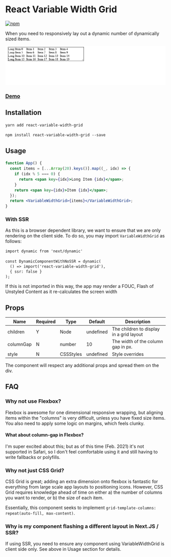 # React Variable Width Grid

[![npm](https://img.shields.io/npm/v/react-variable-width-grid "npm")](https://www.npmjs.com/package/react-variable-width-grid)

When you need to responsively lay out a dynamic number of dynamically sized items.

![Alt Text](./rvwg.gif)

### [Demo](https://mmartinsky.github.io/react-variable-width-grid/?path=/story/example--sandbox)

## Installation

`yarn add react-variable-width-grid`

`npm install react-variable-width-grid --save`

## Usage

```jsx
function App() {
  const items = [...Array(20).keys()].map((_, idx) => {
    if (idx % 5 === 0) {
      return <span key={idx}>Long Item {idx}</span>;
    }
    return <span key={idx}>Item {idx}</span>;
  });
  return <VariableWidthGrid>{items}</VariableWidthGrid>;
}
```

### With SSR

As this is a browser dependent library, we want to ensure that we are only rendering on the client side. To do so, you may import `VariableWidthGrid` as follows:

```
import dynamic from 'next/dynamic'

const DynamicComponentWithNoSSR = dynamic(
  () => import('react-variable-width-grid'),
  { ssr: false }
);
```

If this is not imported in this way, the app may render a FOUC, Flash of Unstyled Content as it re-calculates the screen width

## Props

| Name      | Required | Type   | Default   | Description                              |
| --------- | -------- | ------ | --------- | ---------------------------------------- |
| children  | Y        | Node   | undefined | The children to display in a grid layout |
| columnGap | N        | number | 10        | The width of the column gap in px.       |
| style     | N        | CSSStyles | undefined          | Style overrides              |

The component will respect any additional props and spread them on the div.

## FAQ

### Why not use Flexbox?

Flexbox is awesome for one dimensional responsive wrapping, but aligning items within the "columns" is very difficult, unless you have fixed size items. You also need to apply some logic on margins, which feels clunky.

#### What about column-gap in Flexbox?

I'm super excited about this; but as of this time (Feb. 2021) it's not supported in Safari, so I don't feel comfortable using it and still having to write fallbacks or polyfills.

### Why not just CSS Grid?

CSS Grid is great; adding an extra dimension onto flexbox is fantastic for everything from large scale app layouts to positioning icons. However, CSS Grid requires knowledge ahead of time on either a) the number of columns you want to render, or b) the size of each item.

Essentially, this component seeks to implement `grid-template-columns: repeat(auto-fill, max-content)`.

### Why is my component flashing a different layout in Next.JS / SSR?

If using SSR, you need to ensure any component using VariableWidthGrid is client side only. See above in Usage section for details.